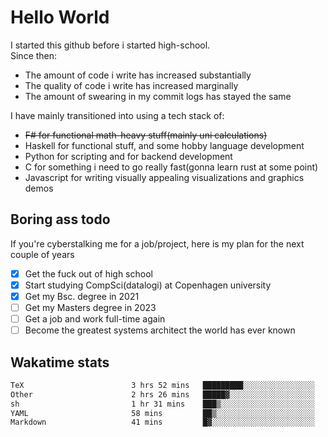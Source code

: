 # Hello World

I started this github before i started high-school.  
Since then:
- The amount of code i write has increased substantially
- The quality of code i write has increased marginally
- The amount of swearing in my commit logs has stayed the same

I have mainly transitioned into using a tech stack of:
- ~~F# for functional math-heavy stuff(mainly uni calculations)~~
- Haskell for functional stuff, and some hobby language development
- Python for scripting and for backend development
- C for something i need to go really fast(gonna learn rust at some point)
- Javascript for writing visually appealing visualizations and graphics demos

## Boring ass todo
If you're cyberstalking me for a job/project, here is my plan for the next couple of years
- [x] Get the fuck out of high school
- [x] Start studying CompSci(datalogi) at Copenhagen university
- [x] Get my Bsc. degree in 2021
- [ ] Get my Masters degree in 2023
- [ ] Get a job and work full-time again
- [ ] Become the greatest systems architect the world has ever known

## Wakatime stats
<!--START_SECTION:waka-->

```txt
TeX                        3 hrs 52 mins   █████████░░░░░░░░░░░░░░░░   35.46 %
Other                      2 hrs 26 mins   █████▓░░░░░░░░░░░░░░░░░░░   22.36 %
sh                         1 hr 31 mins    ███▒░░░░░░░░░░░░░░░░░░░░░   13.93 %
YAML                       58 mins         ██▒░░░░░░░░░░░░░░░░░░░░░░   08.91 %
Markdown                   41 mins         █▓░░░░░░░░░░░░░░░░░░░░░░░   06.27 %
```

<!--END_SECTION:waka-->
